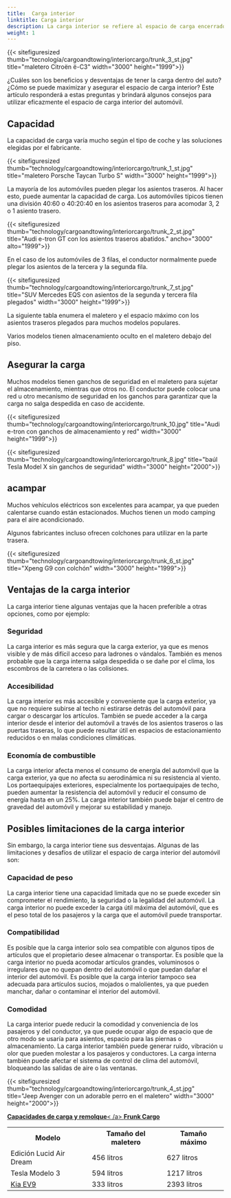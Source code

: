 ```yaml
---
title:  Carga interior
linktitle: Carga interior
description: La carga interior se refiere al espacio de carga encerrado y protegido por la carrocería y las ventanas del automóvil. La carga interna puede variar según el modelo y la configuración del automóvil.
weight: 1
---
```

<!-- markdownlint-disable MD033 -->

{{< sitefiguresized thumb="tecnología/cargoandtowing/interiorcargo/trunk_3_st.jpg" title="maletero Citroën ë-C3" width="3000" height="1999">}}

¿Cuáles son los beneficios y desventajas de tener la carga dentro del auto? ¿Cómo se puede maximizar y asegurar el espacio de carga interior? Este artículo responderá a estas preguntas y brindará algunos consejos para utilizar eficazmente el espacio de carga interior del automóvil.

## Capacidad

La capacidad de carga varía mucho según el tipo de coche y las soluciones elegidas por el fabricante.

{{< sitefiguresized thumb="technology/cargoandtowing/interiorcargo/trunk_1_st.jpg" title="maletero Porsche Taycan Turbo S" width="3000" height="1999">}}

La mayoría de los automóviles pueden plegar los asientos traseros. Al hacer esto, puede aumentar la capacidad de carga. Los automóviles típicos tienen una división 40:60 o 40:20:40 en los asientos traseros para acomodar 3, 2 o 1 asiento trasero.

{{< sitefiguresized thumb="technology/cargoandtowing/interiorcargo/trunk_2_st.jpg" title="Audi e-tron GT con los asientos traseros abatidos." ancho="3000" alto="1999">}}

En el caso de los automóviles de 3 filas, el conductor normalmente puede plegar los asientos de la tercera y la segunda fila.

{{< sitefiguresized thumb="technology/cargoandtowing/interiorcargo/trunk_7_st.jpg" title="SUV Mercedes EQS con asientos de la segunda y tercera fila plegados" width="3000" height="1999">}}

La siguiente tabla enumera el maletero y el espacio máximo con los asientos traseros plegados para muchos modelos populares.

<table class="mesa tabla-rayada">
<cabeza>
     <tr>
         <th>Modelo</th>
         <th>Tamaño del maletero</th>
         <th>Tamaño máximo</th>
     </tr>
</thead>
<tcuerpo>
     <tr>
         <td>Edición Lucid Air Dream</td>
         <td>456 litros</td>
         <td>627 litros</td>
     </tr>
     <tr>
         <td>Tesla Modelo 3</td>
         <td>594 litros</td>
         <td>1217 litros</td>
     </tr>
     <tr>
         <td><a href="../../../models/kia/ev9/">Kia EV9</a></td>
         <td>333 litros</td>
         <td>2393 litros</td>
     </tr>
</tbody>
</tabla>

Varios modelos tienen almacenamiento oculto en el maletero debajo del piso.

## Asegurar la carga

Muchos modelos tienen ganchos de seguridad en el maletero para sujetar el almacenamiento, mientras que otros no. El conductor puede colocar una red u otro mecanismo de seguridad en los ganchos para garantizar que la carga no salga despedida en caso de accidente.

{{< sitefiguresized thumb="technology/cargoandtowing/interiorcargo/trunk_10.jpg" title="Audi e-tron con ganchos de almacenamiento y red" width="3000" height="1999">}}

{{< sitefiguresized thumb="technology/cargoandtowing/interiorcargo/trunk_8.jpg" title="baúl Tesla Model X sin ganchos de seguridad" width="3000" height="2000">}}


## acampar

Muchos vehículos eléctricos son excelentes para acampar, ya que pueden calentarse cuando están estacionados. Muchos tienen un modo camping para el aire acondicionado.

Algunos fabricantes incluso ofrecen colchones para utilizar en la parte trasera.

{{< sitefiguresized thumb="technology/cargoandtowing/interiorcargo/trunk_6_st.jpg" title="Xpeng G9 con colchón" width="3000" height="1999">}}

## Ventajas de la carga interior

La carga interior tiene algunas ventajas que la hacen preferible a otras opciones, como por ejemplo:

### Seguridad

La carga interior es más segura que la carga exterior, ya que es menos visible y de más difícil acceso para ladrones o vándalos. También es menos probable que la carga interna salga despedida o se dañe por el clima, los escombros de la carretera o las colisiones.

### Accesibilidad

La carga interior es más accesible y conveniente que la carga exterior, ya que no requiere subirse al techo ni estirarse detrás del automóvil para cargar o descargar los artículos. También se puede acceder a la carga interior desde el interior del automóvil a través de los asientos traseros o las puertas traseras, lo que puede resultar útil en espacios de estacionamiento reducidos o en malas condiciones climáticas.

### Economía de combustible

La carga interior afecta menos el consumo de energía del automóvil que la carga exterior, ya que no afecta su aerodinámica ni su resistencia al viento. Los portaequipajes exteriores, especialmente los portaequipajes de techo, pueden aumentar la resistencia del automóvil y reducir el consumo de energía hasta en un 25%. La carga interior también puede bajar el centro de gravedad del automóvil y mejorar su estabilidad y manejo.

## Posibles limitaciones de la carga interior

Sin embargo, la carga interior tiene sus desventajas. Algunas de las limitaciones y desafíos de utilizar el espacio de carga interior del automóvil son:

### Capacidad de peso

La carga interior tiene una capacidad limitada que no se puede exceder sin comprometer el rendimiento, la seguridad o la legalidad del automóvil. La carga interior no puede exceder la carga útil máxima del automóvil, que es el peso total de los pasajeros y la carga que el automóvil puede transportar.
### Compatibilidad

Es posible que la carga interior solo sea compatible con algunos tipos de artículos que el propietario desee almacenar o transportar. Es posible que la carga interior no pueda acomodar artículos grandes, voluminosos o irregulares que no quepan dentro del automóvil o que puedan dañar el interior del automóvil. Es posible que la carga interior tampoco sea adecuada para artículos sucios, mojados o malolientes, ya que pueden manchar, dañar o contaminar el interior del automóvil.

### Comodidad

La carga interior puede reducir la comodidad y conveniencia de los pasajeros y del conductor, ya que puede ocupar algo de espacio que de otro modo se usaría para asientos, espacio para las piernas o almacenamiento. La carga interior también puede generar ruido, vibración u olor que pueden molestar a los pasajeros y conductores. La carga interna también puede afectar el sistema de control de clima del automóvil, bloqueando las salidas de aire o las ventanas.

{{< sitefiguresized thumb="technology/cargoandtowing/interiorcargo/trunk_4_st.jpg" title="Jeep Avenger con un adorable perro en el maletero" width="3000" height="2000">}}

<div class="mt-3 mb-3">
     <a href="../" class="text-decoration-none text-black"><strong><i class="bi-arrow-left"></i> Capacidades de carga y remolque</strong>< /a>
     <a href="../frunkcargo/" class="text-decoration-none text-black float-end"><strong>Frunk Cargo <i class="bi-arrow-right"></i></strong></a>
</div>